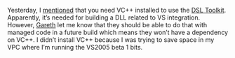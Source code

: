 Yesterday, I
[mentioned](http://devhawk.net/New+DSL+Tool+Drop+Available.aspx) that
you need VC++ installed to use the [DSL
Toolkit](http://labs.msdn.microsoft.com/teamsystem/Workshop/DSLTools/default.aspx).
Apparently, it’s needed for building a DLL related to VS integration.
However, [Gareth](http://blogs.msdn.com/garethj/) let me know that they
should be able to do that with managed code in a future build which
means they won’t have a dependency on VC++. I didn’t install VC++
because I was trying to save space in my VPC where I’m running the
VS2005 beta 1 bits.
